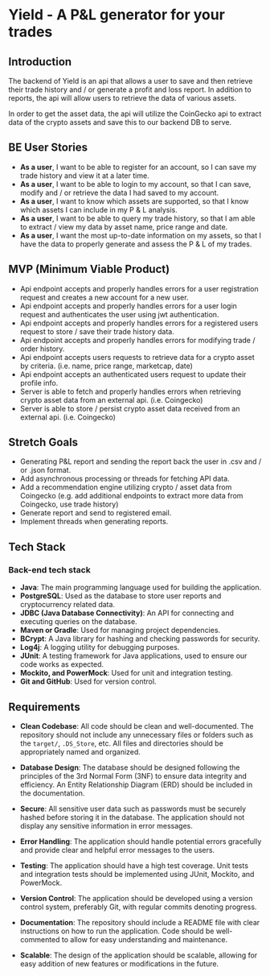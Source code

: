 # Yield - A P&L generator for your trades

## Introduction

The backend of Yield is an api that allows a user to save and then retrieve their trade history and / or generate a profit and loss report. In addition to reports, 
the api will allow users to retrieve the data of various assets.

In order to get the asset data, the api will utilize the CoinGecko api to extract data of the crypto assets and save this to our backend DB to serve.

## BE User Stories

- **As a user**, I want to be able to register for an account, so I can save my trade history and view it at a later time.
- **As a user**, I want to be able to login to my account, so that I can save, modify and / or retrieve the data I had saved to my account.
- **As a user**, I want to know which assets are supported, so that I know which assets I can include in my P & L analysis.
- **As a user**, I want to be able to query my trade history, so that I am able to extract / view my data by asset name, price range and date.
- **As a user**, I want the most up-to-date information on my assets, so that I have the data to properly generate and assess the P & L of my trades.

## MVP (Minimum Viable Product)

- Api endpoint accepts and properly handles errors for a user registration request and creates a new account for a new user.
- Api endpoint accepts and properly handles errors for a user login request and authenticates the user using jwt authentication.
- Api endpoint accepts and properly handles errors for a registered users request to store / save their trade history data.
- Api endpoint accepts and properly handles errors for modifying trade / order history.
- Api endpoint accepts users requests to retrieve data for a crypto asset by criteria. (i.e. name, price range, marketcap, date)
- Api endpoint accepts an authenticated users request to update their profile info.
- Server is able to fetch and properly handles errors when retrieving crypto asset data from an external api. (i.e. Coingecko)
- Server is able to store / persist crypto asset data received from an external api. (i.e. Coingecko)

## Stretch Goals

- Generating P&L report and sending the report back the user in .csv and / or .json format.
- Add asynchronous processing or threads for fetching API data.
- Add a recommendation engine utilizing crypto / asset data from Coingecko (e.g. add additional endpoints to extract more data from Coingecko, use trade history)
- Generate report and send to registered email.
- Implement threads when generating reports.

## Tech Stack

### **Back-end tech stack**

- **Java**: The main programming language used for building the application.
- **PostgreSQL**: Used as the database to store user reports and cryptocurrency related data.
- **JDBC (Java Database Connectivity)**: An API for connecting and executing queries on the database.
- **Maven or Gradle**: Used for managing project dependencies.
- **BCrypt**: A Java library for hashing and checking passwords for security.
- **Log4j**: A logging utility for debugging purposes.
- **JUnit**: A testing framework for Java applications, used to ensure our code works as expected.
- **Mockito, and PowerMock**: Used for unit and integration testing.
- **Git and GitHub**: Used for version control.

## Requirements

- **Clean Codebase**: All code should be clean and well-documented. The repository should not include any unnecessary files or folders such as the `target/`,
  `.DS_Store`, etc. All files and directories should be appropriately named and organized.

- **Database Design**: The database should be designed following the principles of the 3rd Normal Form (3NF) to ensure data integrity and efficiency. An Entity
  Relationship Diagram (ERD) should be included in the documentation.

- **Secure**: All sensitive user data such as passwords must be securely hashed before storing it in the database. The application should not display any
  sensitive information in error messages.

- **Error Handling**: The application should handle potential errors gracefully and provide clear and helpful error messages to the users.

- **Testing**: The application should have a high test coverage. Unit tests and integration tests should be implemented using JUnit, Mockito, and PowerMock.

- **Version Control**: The application should be developed using a version control system, preferably Git, with regular commits denoting progress.

- **Documentation**: The repository should include a README file with clear instructions on how to run the application. Code should be well-commented to allow
  for easy understanding and maintenance.

- **Scalable**: The design of the application should be scalable, allowing for easy addition of new features or modifications in the future.

